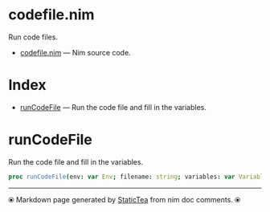 # codefile.nim

Run code files.

* [codefile.nim](../src/codefile.nim) &mdash; Nim source code.
# Index

* [runCodeFile](#runcodefile) &mdash; Run the code file and fill in the variables.

# runCodeFile

Run the code file and fill in the variables.

```nim
proc runCodeFile(env: var Env; filename: string; variables: var Variables)
```


---
⦿ Markdown page generated by [StaticTea](https://github.com/flenniken/statictea/) from nim doc comments. ⦿
